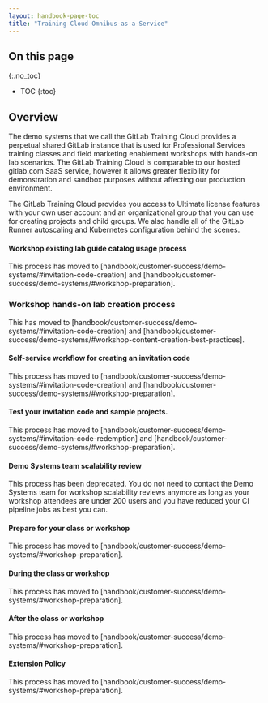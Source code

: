 ```yaml
---
layout: handbook-page-toc
title: "Training Cloud Omnibus-as-a-Service"
---
```


## On this page
{:.no_toc}

- TOC
{:toc}

## Overview

The demo systems that we call the GitLab Training Cloud provides a perpetual shared GitLab instance that is used for Professional Services training classes and field marketing enablement workshops with hands-on lab scenarios. The GitLab Training Cloud is comparable to our hosted gitlab.com SaaS service, however it allows greater flexibility for demonstration and sandbox purposes without affecting our production environment.

The GitLab Training Cloud provides you access to Ultimate license features with your own user account and an organizational group that you can use for creating projects and child groups. We also handle all of the GitLab Runner autoscaling and Kubernetes configuration behind the scenes. 

#### Workshop existing lab guide catalog usage process

This process has moved to [handbook/customer-success/demo-systems/#invitation-code-creation] and [handbook/customer-success/demo-systems/#workshop-preparation].

### Workshop hands-on lab creation process

This has moved to [handbook/customer-success/demo-systems/#invitation-code-creation] and [handbook/customer-success/demo-systems/#workshop-content-creation-best-practices].

#### Self-service workflow for creating an invitation code

This process has moved to [handbook/customer-success/demo-systems/#invitation-code-creation] and [handbook/customer-success/demo-systems/#workshop-preparation].

#### Test your invitation code and sample projects.

This process has moved to [handbook/customer-success/demo-systems/#invitation-code-redemption] and [handbook/customer-success/demo-systems/#workshop-preparation].

#### Demo Systems team scalability review

This process has been deprecated. You do not need to contact the Demo Systems team for workshop scalability reviews anymore as long as your workshop attendees are under 200 users and you have reduced your CI pipeline jobs as best you can.

#### Prepare for your class or workshop

This process has moved to [handbook/customer-success/demo-systems/#workshop-preparation].

#### During the class or workshop

This process has moved to [handbook/customer-success/demo-systems/#workshop-preparation].

#### After the class or workshop

This process has moved to [handbook/customer-success/demo-systems/#workshop-preparation].

#### Extension Policy

This process has moved to [handbook/customer-success/demo-systems/#workshop-preparation].

